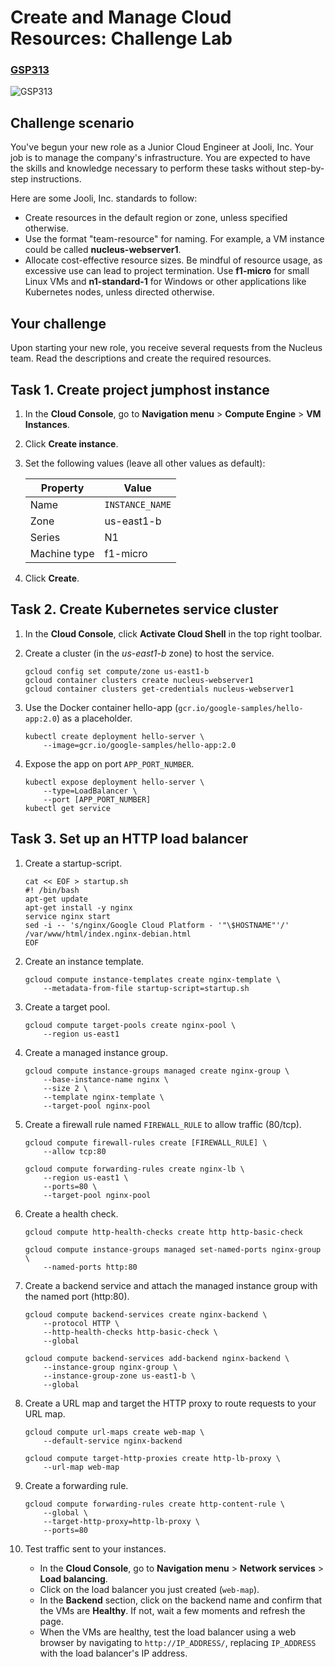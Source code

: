 # Create and Manage Cloud Resources: Challenge Lab

### [GSP313](https://www.cloudskillsboost.google/focuses/10258?locale=en&parent=catalog)

![GSP313](https://cdn.qwiklabs.com/GMOHykaqmlTHiqEeQXTySaMXYPHeIvaqa2qHEzw6Occ%3D)

## Challenge scenario
You've begun your new role as a Junior Cloud Engineer at Jooli, Inc. Your job is to manage the company's infrastructure. You are expected to have the skills and knowledge necessary to perform these tasks without step-by-step instructions.

Here are some Jooli, Inc. standards to follow:

- Create resources in the default region or zone, unless specified otherwise.
- Use the format "team-resource" for naming. For example, a VM instance could be called **nucleus-webserver1**.
- Allocate cost-effective resource sizes. Be mindful of resource usage, as excessive use can lead to project termination. Use **f1-micro** for small Linux VMs and **n1-standard-1** for Windows or other applications like Kubernetes nodes, unless directed otherwise.

## Your challenge

Upon starting your new role, you receive several requests from the Nucleus team. Read the descriptions and create the required resources.

## Task 1. Create project jumphost instance

1. In the **Cloud Console**, go to **Navigation menu** > **Compute Engine** > **VM Instances**.
2. Click **Create instance**.
3. Set the following values (leave all other values as default):

    | Property | Value |
    | -------- | ----- |
    | Name     | `INSTANCE_NAME` |
    | Zone     | us-east1-b |
    | Series   | N1 |
    | Machine type | f1-micro |

4. Click **Create**.

## Task 2. Create Kubernetes service cluster

1. In the **Cloud Console**, click **Activate Cloud Shell** in the top right toolbar.
2. Create a cluster (in the *us-east1-b* zone) to host the service.

    ```
    gcloud config set compute/zone us-east1-b
    gcloud container clusters create nucleus-webserver1
    gcloud container clusters get-credentials nucleus-webserver1
    ```

3. Use the Docker container hello-app (`gcr.io/google-samples/hello-app:2.0`) as a placeholder.

    ```
    kubectl create deployment hello-server \
        --image=gcr.io/google-samples/hello-app:2.0
    ```

4. Expose the app on port `APP_PORT_NUMBER`.

    ```
    kubectl expose deployment hello-server \
        --type=LoadBalancer \
        --port [APP_PORT_NUMBER]
    kubectl get service
    ```

## Task 3. Set up an HTTP load balancer

1. Create a startup-script.

    ```
    cat << EOF > startup.sh
    #! /bin/bash
    apt-get update
    apt-get install -y nginx
    service nginx start
    sed -i -- 's/nginx/Google Cloud Platform - '"\$HOSTNAME"'/' /var/www/html/index.nginx-debian.html
    EOF
    ```

2. Create an instance template.

    ```
    gcloud compute instance-templates create nginx-template \
        --metadata-from-file startup-script=startup.sh
    ```

3. Create a target pool.

    ```
    gcloud compute target-pools create nginx-pool \
        --region us-east1
    ```

4. Create a managed instance group.

    ```
    gcloud compute instance-groups managed create nginx-group \
        --base-instance-name nginx \
        --size 2 \
        --template nginx-template \
        --target-pool nginx-pool
    ```

5. Create a firewall rule named `FIREWALL_RULE` to allow traffic (80/tcp).

    ```
    gcloud compute firewall-rules create [FIREWALL_RULE] \
        --allow tcp:80

    gcloud compute forwarding-rules create nginx-lb \
        --region us-east1 \
        --ports=80 \
        --target-pool nginx-pool
    ```

6. Create a health check.

    ```
    gcloud compute http-health-checks create http http-basic-check

    gcloud compute instance-groups managed set-named-ports nginx-group \
        --named-ports http:80
    ```

7. Create a backend service and attach the managed instance group with the named port (http:80).

    ```
    gcloud compute backend-services create nginx-backend \
        --protocol HTTP \
        --http-health-checks http-basic-check \
        --global

    gcloud compute backend-services add-backend nginx-backend \
        --instance-group nginx-group \
        --instance-group-zone us-east1-b \
        --global
    ```

8. Create a URL map and target the HTTP proxy to route requests to your URL map.

    ```
    gcloud compute url-maps create web-map \
        --default-service nginx-backend 

    gcloud compute target-http-proxies create http-lb-proxy \
        --url-map web-map
    ```

9. Create a forwarding rule.

    ```
    gcloud compute forwarding-rules create http-content-rule \
        --global \
        --target-http-proxy=http-lb-proxy \
        --ports=80
    ```

10. Test traffic sent to your instances.

    - In the **Cloud Console**, go to **Navigation menu** > **Network services** > **Load balancing**.
    - Click on the load balancer you just created (`web-map`).
    - In the **Backend** section, click on the backend name and confirm that the VMs are **Healthy**. If not, wait a few moments and refresh the page.
    - When the VMs are healthy, test the load balancer using a web browser by navigating to `http://IP_ADDRESS/`, replacing `IP_ADDRESS` with the load balancer's IP address.


